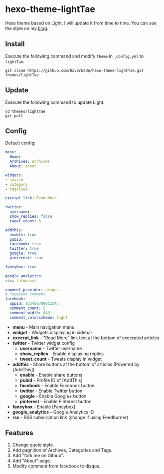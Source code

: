 # hexo-theme-lightTae

Hexo theme based on Light. I will update it from time to time. You can see the style on my [blog](https://davorwade.github.io/).

## Install

Execute the following command and modify `theme` in `_config.yml` to `lightTae`.

```
git clone https://github.com/DavorWade/hexo-theme-lightTae.git themes/lightTae
```

## Update

Execute the following command to update Light.

```
cd themes/lightTae
git pull
```

## Config

Default config:

``` yaml
menu:
  Home:
  Archives: archives
  About: about

widgets:
- search
- category
- tagcloud

excerpt_link: Read More

twitter:
  username:
  show_replies: false
  tweet_count: 5

addthis:
  enable: true
  pubid:
  facebook: true
  twitter: true
  google: true
  pinterest: true

fancybox: true

google_analytics:
rss: /atom.xml

comment_provider: disqus
# Facebook comment
facebook:
  appid: 123456789012345
  comment_count: 5
  comment_width: 840
  comment_colorscheme: light
```

- **menu** - Main navigation menu
- **widget** - Widgets displaying in sidebar
- **excerpt_link** - "Read More" link text at the bottom of excerpted articles
- **twitter** - Twitter widget config
  - **username** - Twitter username
  - **show_replies** - Enable displaying replies
  - **tweet_count** - Tweets display in widget
- **addthis** - Share buttons at the buttom of articles (Powered by [AddThis])
  - **enable** - Enable share buttons
  - **pubid** - Profile ID of [AddThis]
  - **facebook** - Enable Facebook button
  - **twitter** - Enable Twitter button
  - **google** - Enable Google+ button
  - **pinterest** - Enable Pinterest button
- **fancybox** - Enable [Fancybox]
- **google_analytics** - Google Analytics ID
- **rss** - RSS subscription link (change if using Feedburner)

## Features

1. Change quote style.
2. Add pagnition of Archives, Categories and Tags.
3. Add "fork me on Github".
4. Add "About" page.
5. Modify comment from facebook to disqus.